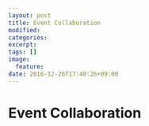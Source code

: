```yaml
---
layout: post
title: Event Collaboration
modified:
categories: 
excerpt:
tags: []
image:
  feature:
date: 2016-12-26T17:40:26+09:00
---
```


# Event Collaboration


